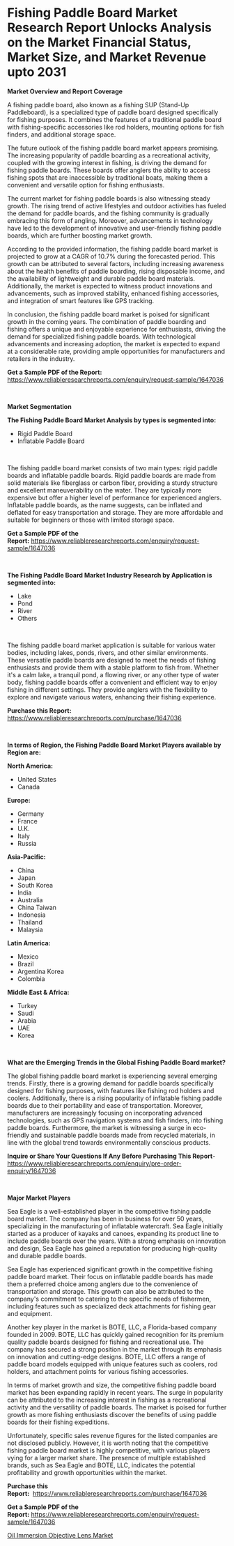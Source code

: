 <p><h1>Fishing Paddle Board Market Research Report Unlocks Analysis on the Market Financial Status, Market Size, and Market Revenue upto 2031</h1></p><p><strong>Market Overview and Report Coverage</strong></p>
<p><p>A fishing paddle board, also known as a fishing SUP (Stand-Up Paddleboard), is a specialized type of paddle board designed specifically for fishing purposes. It combines the features of a traditional paddle board with fishing-specific accessories like rod holders, mounting options for fish finders, and additional storage space.</p><p>The future outlook of the fishing paddle board market appears promising. The increasing popularity of paddle boarding as a recreational activity, coupled with the growing interest in fishing, is driving the demand for fishing paddle boards. These boards offer anglers the ability to access fishing spots that are inaccessible by traditional boats, making them a convenient and versatile option for fishing enthusiasts.</p><p>The current market for fishing paddle boards is also witnessing steady growth. The rising trend of active lifestyles and outdoor activities has fueled the demand for paddle boards, and the fishing community is gradually embracing this form of angling. Moreover, advancements in technology have led to the development of innovative and user-friendly fishing paddle boards, which are further boosting market growth.</p><p>According to the provided information, the fishing paddle board market is projected to grow at a CAGR of 10.7% during the forecasted period. This growth can be attributed to several factors, including increasing awareness about the health benefits of paddle boarding, rising disposable income, and the availability of lightweight and durable paddle board materials. Additionally, the market is expected to witness product innovations and advancements, such as improved stability, enhanced fishing accessories, and integration of smart features like GPS tracking.</p><p>In conclusion, the fishing paddle board market is poised for significant growth in the coming years. The combination of paddle boarding and fishing offers a unique and enjoyable experience for enthusiasts, driving the demand for specialized fishing paddle boards. With technological advancements and increasing adoption, the market is expected to expand at a considerable rate, providing ample opportunities for manufacturers and retailers in the industry.</p></p>
<p><strong>Get a Sample PDF of the Report:</strong> <a href="https://www.reliableresearchreports.com/enquiry/request-sample/1647036">https://www.reliableresearchreports.com/enquiry/request-sample/1647036</a></p>
<p>&nbsp;</p>
<p><strong>Market Segmentation</strong></p>
<p><strong>The Fishing Paddle Board Market Analysis by types is segmented into:</strong></p>
<p><ul><li>Rigid Paddle Board</li><li>Inflatable Paddle Board</li></ul></p>
<p>&nbsp;</p>
<p><p>The fishing paddle board market consists of two main types: rigid paddle boards and inflatable paddle boards. Rigid paddle boards are made from solid materials like fiberglass or carbon fiber, providing a sturdy structure and excellent maneuverability on the water. They are typically more expensive but offer a higher level of performance for experienced anglers. Inflatable paddle boards, as the name suggests, can be inflated and deflated for easy transportation and storage. They are more affordable and suitable for beginners or those with limited storage space.</p></p>
<p><strong>Get a Sample PDF of the Report:</strong>&nbsp;<a href="https://www.reliableresearchreports.com/enquiry/request-sample/1647036">https://www.reliableresearchreports.com/enquiry/request-sample/1647036</a></p>
<p>&nbsp;</p>
<p><strong>The Fishing Paddle Board Market Industry Research by Application is segmented into:</strong></p>
<p><ul><li>Lake</li><li>Pond</li><li>River</li><li>Others</li></ul></p>
<p>&nbsp;</p>
<p><p>The fishing paddle board market application is suitable for various water bodies, including lakes, ponds, rivers, and other similar environments. These versatile paddle boards are designed to meet the needs of fishing enthusiasts and provide them with a stable platform to fish from. Whether it's a calm lake, a tranquil pond, a flowing river, or any other type of water body, fishing paddle boards offer a convenient and efficient way to enjoy fishing in different settings. They provide anglers with the flexibility to explore and navigate various waters, enhancing their fishing experience.</p></p>
<p><strong>Purchase this Report:</strong>&nbsp; <a href="https://www.reliableresearchreports.com/purchase/1647036">https://www.reliableresearchreports.com/purchase/1647036</a></p>
<p>&nbsp;</p>
<p><strong>In terms of Region, the Fishing Paddle Board Market Players available by Region are:</strong></p>
<p>
    <p> <strong> North America: </strong>
        <ul>
            <li>United States</li>
            <li>Canada</li>
        </ul>
        </p> 
    <p> <strong> Europe: </strong>
        <ul>
            <li>Germany</li>
            <li>France</li>
            <li>U.K.</li>
            <li>Italy</li>
            <li>Russia</li>
        </ul>
        </p> 
    <p> <strong> Asia-Pacific: </strong>
        <ul>
            <li>China</li>
            <li>Japan</li>
            <li>South Korea</li>
            <li>India</li>
            <li>Australia</li>
            <li>China Taiwan</li>
            <li>Indonesia</li>
            <li>Thailand</li>
            <li>Malaysia</li>
        </ul>
        </p> 
    <p> <strong> Latin America: </strong>
        <ul>
            <li>Mexico</li>
            <li>Brazil</li>
            <li>Argentina Korea</li>
            <li>Colombia</li>
        </ul>
        </p> 
    <p> <strong> Middle East & Africa: </strong>
        <ul>
            <li>Turkey</li>
            <li>Saudi</li>
            <li>Arabia</li>
            <li>UAE</li>
            <li>Korea</li>
        </ul>
    </p>
    </p>
<p>&nbsp;</p>
<p><strong>What are the Emerging Trends in the Global Fishing Paddle Board market?</strong></p>
<p><p>The global fishing paddle board market is experiencing several emerging trends. Firstly, there is a growing demand for paddle boards specifically designed for fishing purposes, with features like fishing rod holders and coolers. Additionally, there is a rising popularity of inflatable fishing paddle boards due to their portability and ease of transportation. Moreover, manufacturers are increasingly focusing on incorporating advanced technologies, such as GPS navigation systems and fish finders, into fishing paddle boards. Furthermore, the market is witnessing a surge in eco-friendly and sustainable paddle boards made from recycled materials, in line with the global trend towards environmentally conscious products.</p></p>
<p><strong>Inquire or Share Your Questions If Any Before Purchasing This Report</strong>- <a href="https://www.reliableresearchreports.com/enquiry/pre-order-enquiry/1647036">https://www.reliableresearchreports.com/enquiry/pre-order-enquiry/1647036</a></p>
<p>&nbsp;</p>
<p><strong>Major Market Players</strong></p>
<p><p>Sea Eagle is a well-established player in the competitive fishing paddle board market. The company has been in business for over 50 years, specializing in the manufacturing of inflatable watercraft. Sea Eagle initially started as a producer of kayaks and canoes, expanding its product line to include paddle boards over the years. With a strong emphasis on innovation and design, Sea Eagle has gained a reputation for producing high-quality and durable paddle boards.</p><p>Sea Eagle has experienced significant growth in the competitive fishing paddle board market. Their focus on inflatable paddle boards has made them a preferred choice among anglers due to the convenience of transportation and storage. This growth can also be attributed to the company's commitment to catering to the specific needs of fishermen, including features such as specialized deck attachments for fishing gear and equipment.</p><p>Another key player in the market is BOTE, LLC, a Florida-based company founded in 2009. BOTE, LLC has quickly gained recognition for its premium quality paddle boards designed for fishing and recreational use. The company has secured a strong position in the market through its emphasis on innovation and cutting-edge designs. BOTE, LLC offers a range of paddle board models equipped with unique features such as coolers, rod holders, and attachment points for various fishing accessories.</p><p>In terms of market growth and size, the competitive fishing paddle board market has been expanding rapidly in recent years. The surge in popularity can be attributed to the increasing interest in fishing as a recreational activity and the versatility of paddle boards. The market is poised for further growth as more fishing enthusiasts discover the benefits of using paddle boards for their fishing expeditions.</p><p>Unfortunately, specific sales revenue figures for the listed companies are not disclosed publicly. However, it is worth noting that the competitive fishing paddle board market is highly competitive, with various players vying for a larger market share. The presence of multiple established brands, such as Sea Eagle and BOTE, LLC, indicates the potential profitability and growth opportunities within the market.</p></p>
<p><strong>Purchase this Report:</strong>&nbsp;&nbsp;<a href="https://www.reliableresearchreports.com/purchase/1647036">https://www.reliableresearchreports.com/purchase/1647036</a></p>
<p></p>
<p><strong>Get a Sample PDF of the Report:</strong>&nbsp;<a href="https://www.reliableresearchreports.com/enquiry/request-sample/1647036">https://www.reliableresearchreports.com/enquiry/request-sample/1647036</a></p>
<p><p><a href="https://github.com/RoccoManning/Market-Research-Report-List-3/blob/main/oil-immersion-objective-lens-market.md">Oil Immersion Objective Lens Market</a></p></p>
